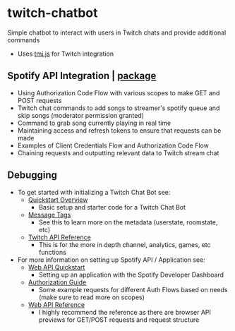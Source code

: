 # twitch-chatbot
Simple chatbot to interact with users in Twitch chats and provide additional commands
- Uses [tmi.js](https://github.com/tmijs/tmi.js) for Twitch integration

## Spotify API Integration | [package](https://www.npmjs.com/package/spotify-web-api-node)
- Using Authorization Code Flow with various scopes to make GET and POST requests
- Twitch chat commands to add songs to streamer's spotify queue and skip songs (moderator permission granted)
- Command to grab song currently playing in real time
- Maintaining access and refresh tokens to ensure that requests can be made
- Examples of Client Credentials Flow and Authorization Code Flow
- Chaining requests and outputting relevant data to Twitch stream chat

## Debugging
- To get started with initializing a Twitch Chat Bot see:
    - [Quickstart Overview](https://dev.twitch.tv/docs/irc)
        - Basic setup and starter code for a Twitch Chat Bot
    - [Message Tags](https://dev.twitch.tv/docs/irc/tags)
        - See this to learn more on the metadata (userstate, roomstate, etc)
    - [Twitch API Reference](https://dev.twitch.tv/docs/api/reference)
        - This is for the more in depth channel, analytics, games, etc functions 
- For more information on setting up Spotify API / Application see:
    - [Web API Quickstart](https://developer.spotify.com/documentation/web-api/quick-start/)
        - Setting up an application with the Spotify Developer Dashboard
    - [Authorization Guide](https://developer.spotify.com/documentation/general/guides/authorization-guide/#authorization-code-flow)
        - Some example requests for different Auth Flows based on needs (make sure to read more on scopes)
    - [Web API Reference](https://developer.spotify.com/documentation/web-api/reference/)
        - I highly recommend the reference as there are browser API previews for GET/POST requests and request structure 
